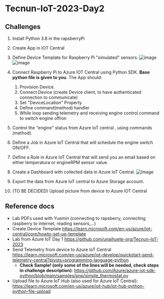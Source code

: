# Tecnun-IoT-2023-Day2

## Challenges
1. Install Python 3.8 in the rapsberryPi
1. Create App in IOT Central
2. Define Device Template for Raspberry Pi "simulated" sensors.
![image](https://user-images.githubusercontent.com/64772417/219130238-c95c3244-cd64-45e5-9107-8cf460cf5e59.png)
![image](https://user-images.githubusercontent.com/64772417/219130372-2b2a2f80-43a8-4c6a-b93c-94b1a785f88e.png)


4. Connect Raspberry Pi to Azure IOT Central using Python SDK. **Base python file is given to you**. The App should: 
    1. Provision Device. 
    2. Connect Device (create Device client, to have authenticated connection to communicate)
    3. Set "DeviceLocation" Property
    4. Define command(method) handler
    5. While loop sending telemetry and receiving engine control command to switch engine off/on 
6. Control the "engine" status from Azure IoT central , using commands (method).
7. Define a Job in Azure IoT Central that will schedule the engine switch ON/OFF.
8. Define a Rule in Azure IoT Central that will send you an email based on either temperatura or engineRPM sensor value.
9. Create a Dashboard with collected data in Azure IoT Central.
![image](https://user-images.githubusercontent.com/64772417/219142285-b3ea1b65-ef86-4c9d-a8fd-76c1b670d294.png)
11. Export the data from Azure IoT central to Azure Storage account.
12. (TO BE DECIDED) Upload picture from device to Azure IOT Central 

## Reference docs 
- Lab PDFs used with Yuemin (connecting to rapsberry, connecting raspberry to internet, reading sensors,...)
- Create Device Template https://learn.microsoft.com/en-us/azure/iot-central/core/howto-set-up-template
- Lab from Azure IoT Day 1 https://github.com/unaihuete-org/Tecnun-IoT-2023
- Send Telemetry from device to Azure IoT Central https://learn.microsoft.com/en-us/azure/iot-develop/quickstart-send-telemetry-central?pivots=programming-language-python
    - **Check Sample! (only some of the lines will be needed, check steps in challenge description)**: https://github.com/Azure/azure-iot-sdk-python/blob/main/samples/pnp/simple_thermostat.py 
- Upload file to Azure IoT Hub (also used for Azure IoT Central): https://learn.microsoft.com/en-us/azure/iot-hub/iot-hub-python-python-file-upload
